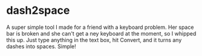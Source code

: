 # dash2space
A super simple tool I made for a friend with a keyboard problem. Her space bar is broken and she can't get a ney keyboard at the moment, so I whipped this up. Just type anything in the text box, hit Convert, and it turns any dashes into spaces. Simple!
